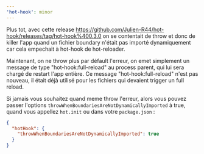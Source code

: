 ```yaml
---
'hot-hook': minor
---
```


Plus tot, avec cette release https://github.com/Julien-R44/hot-hook/releases/tag/hot-hook%400.3.0 on se contentait de throw et donc de killer l'app quand un fichier boundary n'était pas importé dynamiquement car cela empechait à hot-hook de hot-reloader. 

Maintenant, on ne throw plus par défault l'erreur, on emet simplement un message de type "hot-hook:full-reload" au process parent, qui lui sera chargé de restart l'app entière. Ce message "hot-hook:full-reload" n'est pas nouveau, il était déjà utilisé pour les fichiers qui devaient trigger un full reload. 

Si jamais vous souhaitez quand meme throw l'erreur, alors vous pouvez passer l'options `throwWhenBoundariesAreNotDynamicallyImported` à true, quand vous appellez `hot.init` ou dans votre `package.json` : 

```json
{
  "hotHook": {
    "throwWhenBoundariesAreNotDynamicallyImported": true
  }
}
```

